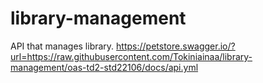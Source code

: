 # library-management
API that manages library.
https://petstore.swagger.io/?url=https://raw.githubusercontent.com/Tokiniainaa/library-management/oas-td2-std22106/docs/api.yml
